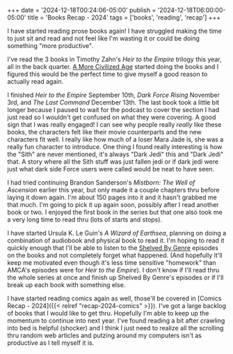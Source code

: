 +++
date = '2024-12-18T00:24:06-05:00'
publish = '2024-12-18T06:00:00-05:00'
title = 'Books Recap - 2024'
tags = ['books', 'reading', 'recap']
+++

I have started reading prose books again! I have struggled making the time to just sit and read and not feel like I'm wasting it or could be doing something "more productive".

I've read the 3 books in Timothy Zahn's *Heir to the Empire* trilogy this year, all in the back quarter. [A More Civilized Age](https://amorecivilizedage.net/) started doing the books and I figured this would be the perfect time to give myself a good reason to actually read again.

I finished *Heir to the Empire* September 10th, *Dark Force Rising* November 3rd, and *The Last Command* December 13th. The last book took a little bit longer because I paused to wait for the podcast to cover the section I had just read so I wouldn't get confused on what they were covering. A good sign that I was really engaged! I can see why people really *really* like these books, the characters felt like their movie counterparts and the new characters fit well. I really like how much of a loser Mara Jade is, she was a really fun character to introduce. One thing I found really interesting is how the "Sith" are never mentioned, it's always "Dark Jedi" this and "Dark Jedi" that. A story where all the Sith stuff was just fallen jedi or if dark jedi were just what dark side Force users were called would be neat to have seen.

I had tried continuing Brandon Sanderson's *Mistborn: The Well of Ascension* earlier this year, but only made it a couple chapters thru before laying it down again. I'm about 150 pages into it and it hasn't grabbed me that much. I'm going to pick it up again soon, possibly after I read another book or two. I enjoyed the first book in the series but that one also took me a very long time to read thru (lots of starts and stops).

I have started Ursula K. Le Guin's *A Wizard of Earthsea*, planning on doing a combination of audiobook and physical book to read it. I'm hoping to read it quickly enough that I'll be able to listen to the [Shelved By Genre](https://rangedtouch.com/category/shelved-by-genre/) episodes on the books and not completely forget what happened. (And hopefully it'll keep me motivated even though it's less time sensitive "homework" than AMCA's episodes were for *Heir to the Empire*). I don't know if I'll read thru the whole series at once and finish up Shelved By Genre's episodes or if I'll break up each book with something else.

I have started reading comics again as well, those'll be covered in [Comics Recap - 2024]({{< relref "recap-2024-comics" >}}). I've got a large backlog of books that I would like to get thru. Hopefully I'm able to keep up the momentum to continue into next year. I've found reading a bit after crawling into bed is helpful (shocker) and I think I just need to realize all the scrolling thru random web articles and putzing around my computers isn't as productive as I tell myself it is.
